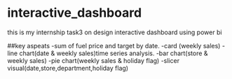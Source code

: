 # interactive_dashboard
this is my internship task3 on design interactive dashboard using power bi

##key aspeats
-sum of fuel price and target by date.
-card (weekly sales)
-line chart(date & weekly sales)time series analysis.
-bar chart(store & weekly sales)
-pie chart(weekly sales & holiday flag)
-slicer visual(date,store,department,holiday flag)
